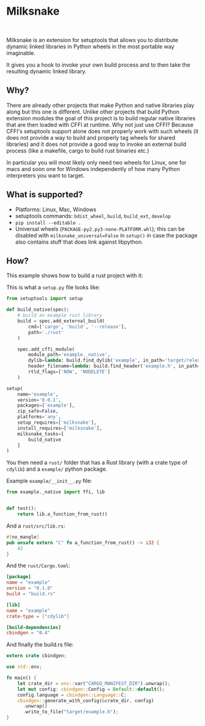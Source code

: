# Milksnake

<a href="https://pypi.python.org/pypi/milksnake"><img src="https://img.shields.io/pypi/v/milksnake.svg" alt=""></a>
<a href="https://travis-ci.org/getsentry/milksnake"><img src="https://travis-ci.org/getsentry/milksnake.svg?branch=master" alt=""></a>
<a href="https://github.com/getsentry/milksnake/blob/master/LICENSE"><img src="https://img.shields.io/pypi/l/milksnake.svg" alt=""></a>


Milksnake is an extension for setuptools that allows you to distribute
dynamic linked libraries in Python wheels in the most portable way imaginable.

It gives you a hook to invoke your own build process and to then take the
resulting dynamic linked library.

## Why?

There are already other projects that make Python and native libraries play
along but this one is different.  Unlike other projects that build Python
extension modules the goal of this project is to build regular native libraries
that are then loaded with CFFI at runtime.  Why not just use CFFI?  Because
CFFI's setuptools support alone does not properly work with such wheels (it
does not provide a way to build and properly tag wheels for shared libraries) and
it does not provide a good way to invoke an external build process (like a
makefile, cargo to build rust binaries etc.)

In particular you will most likely only need two wheels for Linux, one for macs
and soon one for Windows independently of how many Python interpreters you want
to target.

## What is supported?

* Platforms: Linux, Mac, Windows
* setuptools commands: `bdist_wheel`, `build`, `build_ext`, `develop`
* `pip install --editable .`
* Universal wheels (`PACKAGE-py2.py3-none-PLATFORM.whl`); this can be disabled
  with `milksnake_universal=False` in `setup()` in case the package also contains
  stuff that does link against libpython.

## How?

This example shows how to build a rust project with it:

This is what a `setup.py` file looks like:

```python
from setuptools import setup

def build_native(spec):
    # build an example rust library
    build = spec.add_external_build(
        cmd=['cargo', 'build', '--release'],
        path='./rust'
    )

    spec.add_cffi_module(
        module_path='example._native',
        dylib=lambda: build.find_dylib('example', in_path='target/release'),
        header_filename=lambda: build.find_header('example.h', in_path='target'),
        rtld_flags=['NOW', 'NODELETE']
    )

setup(
    name='example',
    version='0.0.1',
    packages=['example'],
    zip_safe=False,
    platforms='any',
    setup_requires=['milksnake'],
    install_requires=['milksnake'],
    milksnake_tasks=[
        build_native
    ]
)
```

You then need a `rust/` folder that has a Rust library (with a crate type
of `cdylib`) and a `example/` python package.

Example `example/__init__.py` file:

```python
from example._native import ffi, lib


def test():
    return lib.a_function_from_rust()
```

And a `rust/src/lib.rs`:

```rust
#[no_mangle]
pub unsafe extern "C" fn a_function_from_rust() -> i32 {
    42
}
```

And the `rust/Cargo.toml`:

```toml
[package]
name = "example"
version = "0.1.0"
build = "build.rs"

[lib]
name = "example"
crate-type = ["cdylib"]

[build-dependencies]
cbindgen = "0.4"
```

And finally the build.rs file:

```rust
extern crate cbindgen;

use std::env;

fn main() {
    let crate_dir = env::var("CARGO_MANIFEST_DIR").unwrap();
    let mut config: cbindgen::Config = Default::default();
    config.language = cbindgen::Language::C;
    cbindgen::generate_with_config(&crate_dir, config)
      .unwrap()
      .write_to_file("target/example.h");
}
```
